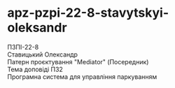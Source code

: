 # apz-pzpi-22-8-stavytskyi-oleksandr  
ПЗПІ-22-8  
Ставицький Олександр  
Патерн проєктування "Mediator" (Посередник)  
Тема доповіді ПЗ2  
Програмна система для управління паркуванням  
   
